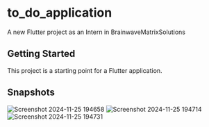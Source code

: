 # to_do_application

A new Flutter project as an Intern in BrainwaveMatrixSolutions


## Getting Started

This project is a starting point for a Flutter application.

## Snapshots


![Screenshot 2024-11-25 194658](https://github.com/user-attachments/assets/4e1d611e-db01-4a86-bc37-4c0e89c59b35)
![Screenshot 2024-11-25 194714](https://github.com/user-attachments/assets/82270316-747b-4268-b78c-1bf7cebc5a0c)
![Screenshot 2024-11-25 194731](https://github.com/user-attachments/assets/77ac4e52-e142-4e0d-b5ac-a6a107aea1d5)
